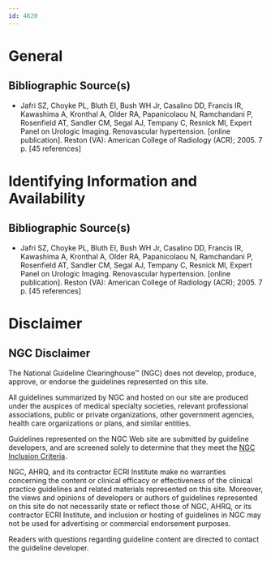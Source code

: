 ```yaml
---
id: 4620
---
```


# General

## Bibliographic Source(s)

- Jafri SZ, Choyke PL, Bluth EI, Bush WH Jr, Casalino DD, Francis IR, Kawashima A, Kronthal A, Older RA, Papanicolaou N, Ramchandani P, Rosenfield AT, Sandler CM, Segal AJ, Tempany C, Resnick MI, Expert Panel on Urologic Imaging. Renovascular hypertension. [online publication]. Reston (VA): American College of Radiology (ACR); 2005. 7 p. [45 references]

# Identifying Information and Availability

## Bibliographic Source(s)

- Jafri SZ, Choyke PL, Bluth EI, Bush WH Jr, Casalino DD, Francis IR, Kawashima A, Kronthal A, Older RA, Papanicolaou N, Ramchandani P, Rosenfield AT, Sandler CM, Segal AJ, Tempany C, Resnick MI, Expert Panel on Urologic Imaging. Renovascular hypertension. [online publication]. Reston (VA): American College of Radiology (ACR); 2005. 7 p. [45 references]

# Disclaimer

## NGC Disclaimer

The National Guideline Clearinghouse™ (NGC) does not develop, produce, approve, or endorse the guidelines represented on this site.

All guidelines summarized by NGC and hosted on our site are produced under the auspices of medical specialty societies, relevant professional associations, public or private organizations, other government agencies, health care organizations or plans, and similar entities.

Guidelines represented on the NGC Web site are submitted by guideline developers, and are screened solely to determine that they meet the [NGC Inclusion Criteria](/help-and-about/summaries/inclusion-criteria).

NGC, AHRQ, and its contractor ECRI Institute make no warranties concerning the content or clinical efficacy or effectiveness of the clinical practice guidelines and related materials represented on this site. Moreover, the views and opinions of developers or authors of guidelines represented on this site do not necessarily state or reflect those of NGC, AHRQ, or its contractor ECRI Institute, and inclusion or hosting of guidelines in NGC may not be used for advertising or commercial endorsement purposes.

Readers with questions regarding guideline content are directed to contact the guideline developer.

